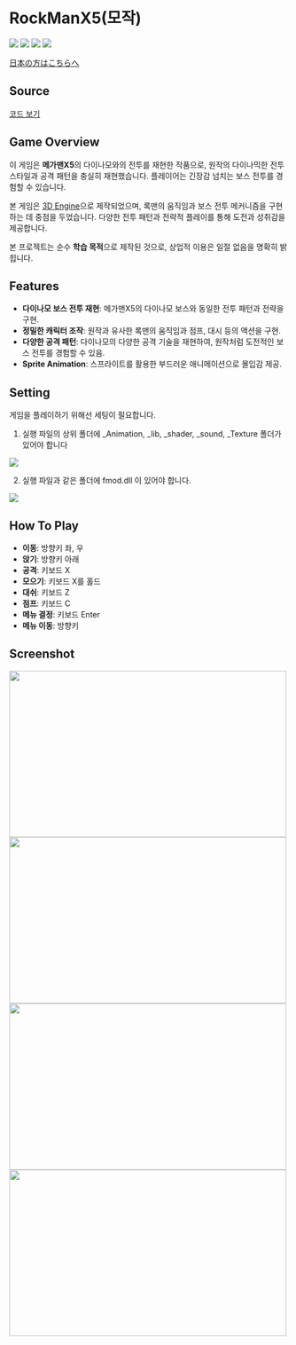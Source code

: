 # RockManX5(모작)

<img src ="https://img.shields.io/badge/Windows-0078D6?style=for-the-badge&logo=windows&logoColor=white"> <img src ="https://img.shields.io/badge/Direct_X-006600?style=for-the-badge&logo=directx&logoColor=black"> <img src ="https://img.shields.io/badge/c++-%2300599C.svg?style=for-the-badge&logo=c%2B%2B&logoColor=white"> <img src="https://img.shields.io/badge/fmod-000000?style=for-the-badge&logo=fmod&logoColor=white">

[日本の方はこちらへ](./README.JP.md)

## Source

[코드 보기](https://github.com/HongSongUi/RockMan/tree/master/Megaman)

## Game Overview
이 게임은 **메가맨X5**의 다이나모와의 전투를 재현한 작품으로, 원작의 다이나믹한 전투 스타일과 공격 패턴을 충실히 재현했습니다. 플레이어는 긴장감 넘치는 보스 전투를 경험할 수 있습니다.

본 게임은 [3D Engine](https://github.com/HongSongUi/Engine)으로 제작되었으며, 록맨의 움직임과 보스 전투 메커니즘을 구현하는 데 중점을 두었습니다. 다양한 전투 패턴과 전략적 플레이를 통해 도전과 성취감을 제공합니다.

본 프로젝트는 순수 **학습 목적**으로 제작된 것으로, 상업적 이용은 일절 없음을 명확히 밝힙니다.

## Features
- **다이나모 보스 전투 재현**: 메가맨X5의 다이나모 보스와 동일한 전투 패턴과 전략을 구현.
- **정밀한 캐릭터 조작**: 원작과 유사한 록맨의 움직임과 점프, 대시 등의 액션을 구현.
- **다양한 공격 패턴**: 다이나모의 다양한 공격 기술을 재현하여, 원작처럼 도전적인 보스 전투를 경험할 수 있음.
- **Sprite Animation**: 스프라이트를 활용한 부드러운 애니메이션으로 몰입감 제공.


## Setting
게임을 플레이하기 위해선 세팅이 필요합니다.

1. 실행 파일의 상위 폴더에 _Animation, _lib, _shader, _sound, _Texture 폴더가 있어야 합니다 

<img src ="https://github.com/user-attachments/assets/0cd8db05-fb8a-433e-af5e-655bde7dd8d9">

2. 실행 파일과 같은 폴더에 fmod.dll 이 있어야 합니다.

<img src ="https://github.com/user-attachments/assets/451ed600-6ba0-47be-9a40-9289b3c9b04a">

## How To Play
- **이동**: 방향키 좌, 우
- **앉기**: 방향키 아래
- **공격**: 키보드 X
- **모으기**: 키보드 X를 홀드
- **대쉬**: 키보드 Z
- **점프**: 키보드 C
- **메뉴 결정**: 키보드 Enter
- **메뉴 이동**: 방향키


## Screenshot
<img src="https://github.com/user-attachments/assets/5a00f104-b546-4c04-8af7-8c59e939db61" width="500" height="300"/>
<img src="https://github.com/user-attachments/assets/aba6effc-d574-4dd9-8f3b-01750b60b610" width="500" height="300"/>
<img src="https://github.com/user-attachments/assets/8c84129d-ea3a-4a37-9fd7-98affc551817" width="500" height="300"/>
<img src="https://github.com/user-attachments/assets/98172b1e-4c9f-4cbd-b138-48c4943297b6" width="500" height="300"/>
